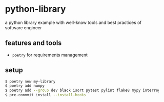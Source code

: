 # python-library
a python library example with well-know tools and best practices of software engineer

## features and tools
- `poetry` for requirements management

## setup

```sh
$ poetry new my-library
$ poetry add numpy
$ poetry add --group dev black isort pytest pylint flake8 mypy interrogate pre-commit "bandit[toml]"
$ pre-commmit install --install-hooks
```
